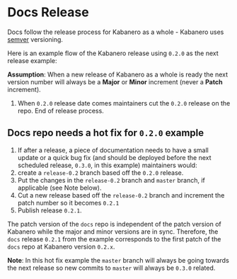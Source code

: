 # Docs Release
Docs follow the release process for Kabanero as a whole - Kabanero uses [semver](https://semver.org/) versioning.

Here is an example flow of the Kabanero release using `0.2.0` as the next release example:

**Assumption**: When a new release of Kabanero as a whole is ready the next version number will always be a **Major** or **Minor** increment (never a **Patch** increment).

1. When `0.2.0` release date comes maintainers cut the `0.2.0` release on the repo. End of release process.

## Docs repo needs a hot fix for `0.2.0` example

1. If after a release, a piece of documentation needs to have a small update or a quick bug fix (and should be deployed before the next scheduled release, `0.3.0`, in this example) maintainers would:
1. create a `release-0.2` branch based off the `0.2.0` release. 
1. Put the changes in the `release-0.2` branch and `master` branch, if applicable (see Note below).
1. Cut a new release based off the `release-0.2` branch and increment the patch number so it becomes `0.2.1`
1. Publish release `0.2.1`.

The patch version of the `docs` repo is independent of the patch version of Kabanero while the major and minor versions are in sync. Therefore, the `docs` release `0.2.1` from the example corresponds to the first patch of the `docs` repo at Kabanero version `0.2.x`.   

**Note**: In this hot fix example the `master` branch will always be going towards the next release so new commits to `master` will always be `0.3.0` related.
